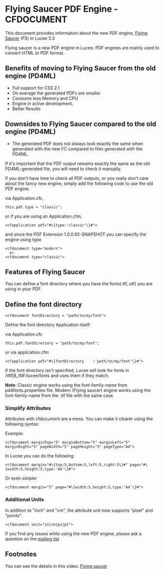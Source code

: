 <!--
{
  "title": "Flying Saucer PDF Engine - CFDOCUMENT",
  "id": "flying_saucer",
  "related": [
    "tag-document"
  ],
  "categories": [
    "pdf"
  ],
  "description": "The new CFDOCUMENT PDF engine, Flying Saucer in Lucee 5.3",
  "menuTitle": "The new PDF engine, Flying Saucer in Lucee 5.3",
  "keywords": [
    "Flying Saucer",
    "PDF Engine",
    "CFDOCUMENT",
    "HTML to PDF"
  ]
}
-->
# Flying Saucer PDF Engine - CFDOCUMENT
This document provides information about the new PDF engine, [Flying Saucer](https://github.com/flyingsaucerproject/flyingsaucer) (FS) in Lucee 5.3

Flying saucer is a new PDF engine in Lucee. PDF engines are mainly used to convert HTML to PDF format.

## Benefits of moving to Flying Saucer from the old engine (PD4ML)

* Full support for CSS 2.1
* On average the generated PDFs are smaller
* Consume less Memory and CPU
* Engine in active development,
* Better Results

## Downsides to Flying Saucer compared to the old engine (PD4ML)

* The generated PDF does not always look exactly the same when generated with the new FC compared to files generated with the PD4ML.

If it's important that the PDF output remains exactly the same as the old PD4ML-generated file, you will need to check it manually.

If you don't have time to check all PDF outputs, or you really don't care about the fancy new engine, simply add the following code to use the old PDF engine.

via Application.cfc,

```luceescript
this.pdf.type = "classic";
```

or if you are using an Application.cfm,

```lucee
<cfapplication pdf="#\{type:'classic'\}#">
```

and since the PDF Extension 1.0.0.92-SNAPSHOT you can specify the engine using type

```lucee
<cfdocument type="modern">
  or
<cfdocument type="classic">
```

## Features of Flying Saucer 

You can define a font directory where you have the fonts(.ttf,.otf) you are using in your PDF.

## Define the font directory 

```lucee
<cfdocument fontDirectory = "path/to/my/font">
```

Define the font directory Application itself:

via Application.cfc

```luceescript
this.pdf.fontDirectory = "path/to/my/font";
```

or via application.cfm

```lucee
<cfapplication pdf="#\{fontDirectory	:'path/to/my/font'\}#">
```

If the font directory isn't specified, Lucee will look for fonts in /WEB_INF/lucee/fonts and uses them if they match.

**Note**: Classic engine works using the font-family-name from pd4fonts.properties file. Modern (Flying saucer) engine works using the font-family-name from the .ttf file with the same case.

### Simplify Attributes 

Attributes with cfdocument are a mess. You can make it clearer using the following syntax:

Example:

```lucee
<cfdocument marginTop="5" marginBottom="5" marginLeft="5" marginRight="5" pageWidth="5" pageHeight="5" pageType="A4">
```

In Lucee you can do the following:

```lucee
<cfdocument margin="#\{top:5,bottom:5,left:5,right:5\}#" page="#\{width:5,height:5,type:'A4'\}#">
```

Or even simpler

```lucee
<cfdocument margin="5" page="#\{width:5,height:5,type:'A4'\}#">
```

### Additional Units

In addition to "inch" and "cm", the attribute unit now supports "pixel" and "points".

```lucee
<cfdocument unit="in|cm|px|pt">
```

If you find any issues while using the new PDF engine, please ask a question on the [mailing list](https://dev.lucee.org/)

## Footnotes

You can see the details in this video:
[Flying saucer](https://www.youtube.com/watch?v=B3Yfa8SUKKg)